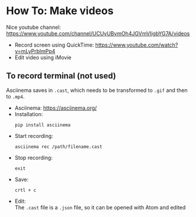 # How To: Make videos  

Nice youtube channel: https://www.youtube.com/channel/UCUyUBvmOh4JGVmVIigbYG7A/videos   
- Record screen using QuickTime: https://www.youtube.com/watch?v=mLyPrblmPp4
- Edit video using iMovie



## To record terminal  (not used)

Asciinema saves in `.cast`, which needs to be transformed to `.gif` and then to `.mp4`. 

- Asciinema: https://asciinema.org/  
- Installation:    
  ```
  pip install asciinema
  ```  
- Start recording:  
  ```
  asciinema rec /path/filename.cast
  ```  
- Stop recording:   
  ```
  exit
  ```  
- Save: 
  ```
  crtl + c
  ```  
- Edit:  
  The `.cast` file is a `.json` file, so it can be opened with Atom and edited  

